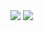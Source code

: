 <img src="https://www.zsah.net/wp-content/uploads/2020/06/0f6019e15f1d8ae07e7e8ea16d242676-e1593548322978.png">
<img src="[https://www.zsah.net/wp-content/uploads/2020/06/0f6019e15f1d8ae07e7e8ea16d242676-e1593548322978.png](https://cdn-icons-png.flaticon.com/512/5968/5968332.png)">
